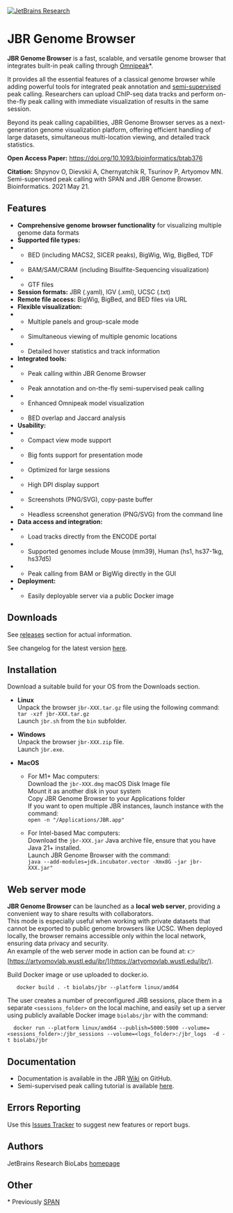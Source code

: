 [![JetBrains Research](https://jb.gg/badges/research.svg)](https://confluence.jetbrains.com/display/ALL/JetBrains+on+GitHub)

JBR Genome Browser
==================

**JBR Genome Browser**  is a fast, scalable, and versatile genome browser that integrates built-in peak calling through [Omnipeak](https://github.com/JetBrains-Research/omnipeak)*.<br>

It provides all the essential features of a classical genome browser while adding powerful tools for integrated peak annotation and [semi-supervised](http://artyomovlab.wustl.edu/aging/tools.html) peak calling. 
Researchers can upload ChIP-seq data tracks and perform on-the-fly peak calling with immediate visualization of results in the same session.<br>

Beyond its peak calling capabilities, JBR Genome Browser serves as a next-generation genome visualization platform, 
offering efficient handling of large datasets, simultaneous multi-location viewing, and detailed track statistics.


**Open Access Paper:** https://doi.org/10.1093/bioinformatics/btab376

**Citation:** Shpynov O, Dievskii A, Chernyatchik R, Tsurinov P, Artyomov MN. Semi-supervised peak calling with SPAN and JBR Genome Browser. Bioinformatics. 2021 May 21.

Features
--------
* **Comprehensive genome browser functionality** for visualizing multiple genome data formats
* **Supported file types:**
* * BED (including MACS2, SICER peaks), BigWig, Wig, BigBed, TDF
* * BAM/SAM/CRAM (including Bisulfite-Sequencing visualization)
* * GTF files
* **Session formats:** JBR (.yaml), IGV (.xml), UCSC (.txt)
* **Remote file access:** BigWig, BigBed, and BED files via URL
* **Flexible visualization:**
* * Multiple panels and group-scale mode
* * Simultaneous viewing of multiple genomic locations
* * Detailed hover statistics and track information
* **Integrated tools:**
* * Peak calling within JBR Genome Browser
* * Peak annotation and on-the-fly semi-supervised peak calling
* * Enhanced Omnipeak model visualization
* * BED overlap and Jaccard analysis
* **Usability:**
* * Compact view mode support
* * Big fonts support for presentation mode
* * Optimized for large sessions
* * High DPI display support
* * Screenshots (PNG/SVG), copy-paste buffer
* * Headless screenshot generation (PNG/SVG) from the command line
* **Data access and integration:**
* * Load tracks directly from the ENCODE portal
* * Supported genomes include Mouse (mm39), Human (hs1, hs37-1kg, hs37d5)
* * Peak calling from BAM or BigWig directly in the GUI
* **Deployment:**
* * Easily deployable server via a public Docker image

Downloads
---------
See [releases](https://github.com/JetBrains-Research/jbr/releases) section for actual information.

See changelog for the latest version [here](https://raw.githubusercontent.com/JetBrains-Research/jbr/master/CHANGES.txt).

Installation
------------
Download a suitable build for your OS from the Downloads section.

* **Linux**<br>
  Unpack the browser `jbr-XXX.tar.gz` file using the following command:<br>
  `tar -xzf jbr-XXX.tar.gz`<br>
  Launch `jbr.sh` from the `bin` subfolder.

* **Windows**<br>
  Unpack the browser `jbr-XXX.zip` file.<br>
  Launch `jbr.exe`.

* **MacOS**<br>
  * For M1+ Mac computers:<br>
  Download the `jbr-XXX.dmg` macOS Disk Image file<br>
  Mount it as another disk in your system<br>
  Copy JBR Genome Browser to your Applications folder<br>
  If you want to open multiple JBR instances, launch instance with the command:<br>
  `open -n "/Applications/JBR.app"`<br>
  
  * For Intel-based Mac computers:<br>
  Download the `jbr-XXX.jar` Java archive file, ensure that you have Java 21+ installed.<br>
  Launch JBR Genome Browser with the command:<br>
  `java --add-modules=jdk.incubator.vector -Xmx8G -jar jbr-XXX.jar"`


Web server mode
---------------
**JBR Genome Browser** can be launched as a **local web server**, providing a convenient way to share results with collaborators.<br>
This mode is especially useful when working with private datasets that cannot be exported to public genome browsers like UCSC. 
When deployed locally, the browser remains accessible only within the local network, ensuring data privacy and security.<br>
An example of the web server mode in action can be found at:
👉 [https://artyomovlab.wustl.edu/jbr/](https://artyomovlab.wustl.edu/jbr/).

Build Docker image or use uploaded to docker.io.
```
   docker build . -t biolabs/jbr --platform linux/amd64  
```

The user creates a number of preconfigured JRB sessions, place them in a separate `<sessions_folder>` on the local
machine, and easily set up a server using publicly available Docker image `biolabs/jbr` with the command:

```
  docker run --platform linux/amd64 --publish=5000:5000 --volume=<sessions_folder>:/jbr_sessions --volume=<logs_folder>:/jbr_logs  -d -t biolabs/jbr
```

Documentation
-------------

* Documentation is available in the JBR [Wiki](https://github.com/JetBrains-Research/jbr/wiki) on GitHub.
* Semi-supervised peak calling tutorial is available [here](https://artyomovlab.wustl.edu/aging/howto.html).

Errors Reporting
-----------------

Use this [Issues Tracker](https://github.com/JetBrains-Research/jbr/issues) to suggest new features or report bugs.

Authors
-------
JetBrains Research BioLabs [homepage](https://research.jetbrains.org/groups/biolabs)

Other
-----
\* Previously [SPAN](https://github.com/JetBrains-Research/span)
